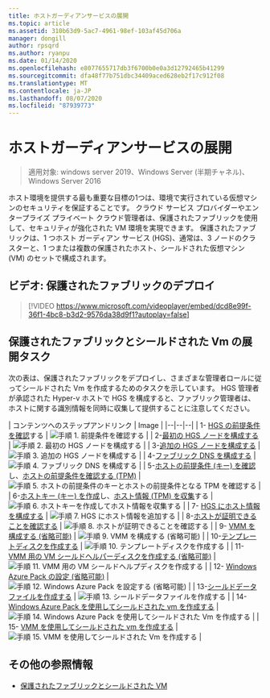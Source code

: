 ```yaml
---
title: ホストガーディアンサービスの展開
ms.topic: article
ms.assetid: 310b63d9-5ac7-4961-98ef-103af45d706a
manager: dongill
author: rpsqrd
ms.author: ryanpu
ms.date: 01/14/2020
ms.openlocfilehash: e8077655717db3f6700b0e0a3d12792465b41299
ms.sourcegitcommit: dfa48f77b751dbc34409aced628eb2f17c912f08
ms.translationtype: MT
ms.contentlocale: ja-JP
ms.lasthandoff: 08/07/2020
ms.locfileid: "87939773"
---
```

# <a name="deploying-the-host-guardian-service"></a>ホストガーディアンサービスの展開

>適用対象: windows server 2019、Windows Server (半期チャネル)、Windows Server 2016

ホスト環境を提供する最も重要な目標の1つは、環境で実行されている仮想マシンのセキュリティを保証することです。 クラウド サービス プロバイダーやエンタープライズ プライベート クラウド管理者は、保護されたファブリックを使用して、セキュリティが強化された VM 環境を実現できます。 保護されたファブリックは、1 つホスト ガーディアン サービス (HGS)、通常は、3 ノードのクラスターと、1 つまたは複数の保護されたホスト、シールドされた仮想マシン (VM) のセットで構成されます。

## <a name="video-deploying-a-guarded-fabric"></a>ビデオ: 保護されたファブリックのデプロイ

> [!VIDEO https://www.microsoft.com/videoplayer/embed/dcd8e99f-36f1-4bc8-b3d2-9576da38d9f1?autoplay=false]

## <a name="deployment-tasks-for-guarded-fabrics-and-shielded-vms"></a>保護されたファブリックとシールドされた Vm の展開タスク

次の表は、保護されたファブリックをデプロイし、さまざまな管理者ロールに従ってシールドされた Vm を作成するためのタスクを示しています。 HGS 管理者が承認された Hyper-v ホストで HGS を構成すると、ファブリック管理者は、ホストに関する識別情報を同時に収集して提供することに注意してください。

| コンテンツへのステップアンドリンク | Image |
|--|--|--|
| 1- [HGS の前提条件を確認](guarded-fabric-prepare-for-hgs.md)する | ![手順 1. 前提条件を確認する](../media/Guarded-Fabric-Shielded-VM/guarded-host-verify.png) |
| 2-[最初の HGS ノードを構成する](guarded-fabric-choose-where-to-install-hgs.md) | ![手順 2. 最初の HGS ノードを構成する](../media/Guarded-Fabric-Shielded-VM/guarded-host-configure-first-hgs-node.png) |
| 3-[追加の HGS ノードを構成する](guarded-fabric-configure-additional-hgs-nodes.md) | ![手順 3. 追加の HGS ノードを構成する](../media/Guarded-Fabric-Shielded-VM/guarded-host-configure-secondary-hgs-nodes.png) |
| 4-[ファブリック DNS を構成する](guarded-fabric-configuring-fabric-dns.md) | ![手順 4. ファブリック DNS を構成する](../media/Guarded-Fabric-Shielded-VM/guarded-host-configure-fabric-dns.png) |
| 5-[ホストの前提条件 (キー) を確認](guarded-fabric-guarded-host-prerequisites.md#host-key-attestation)し、[ホストの前提条件を確認する (TPM)](guarded-fabric-guarded-host-prerequisites.md#tpm-trusted-attestation) | ![手順 5. ホストの前提条件のキーとホストの前提条件となる TPM を確認する](../media/Guarded-Fabric-Shielded-VM/guarded-host-verify.png) |
| 6-[ホストキー (キー) を作成](guarded-fabric-create-host-key.md)し、[ホスト情報 (TPM) を収集](guarded-fabric-tpm-trusted-attestation-capturing-hardware.md)する | ![手順 6. ホストキーを作成してホスト情報を収集する](../media/Guarded-Fabric-Shielded-VM/guarded-host-collect-info-from-hosts.png) |
| 7- [HGS にホスト情報を構成する](guarded-fabric-add-host-information-to-hgs.md) | ![手順 7. HGS にホスト情報を追加する](../media/Guarded-Fabric-Shielded-VM/guarded-host-configure-hgs-with-host-info.png) |
| 8-[ホストが証明できることを確認する](guarded-fabric-confirm-hosts-can-attest-successfully.md) | ![手順 8. ホストが証明できることを確認する](../media/Guarded-Fabric-Shielded-VM/guarded-host-confirm-hosts-attest.png) |
| 9- [VMM を構成する (省略可能)](https://technet.microsoft.com/system-center-docs/vmm/scenario/guarded-overview) | ![手順 9. VMM を構成する (省略可能)](../media/Guarded-Fabric-Shielded-VM/guarded-host-configure-vmm.png) |
| 10-[テンプレートディスクを作成する](guarded-fabric-create-a-shielded-vm-template.md) | ![手順 10. テンプレートディスクを作成する](../media/Guarded-Fabric-Shielded-VM/guarded-host-create-template-disk.png) |
| 11- [VMM 用の VM シールドヘルパーディスクを作成する (省略可能)](guarded-fabric-vm-shielding-helper-vhd.md) | ![手順 11. VMM 用の VM シールドヘルプディスクを作成する](../media/Guarded-Fabric-Shielded-VM/guarded-host-create-helper-disk.png) |
| 12- [Windows Azure Pack の設定 (省略可能)](guarded-fabric-shielded-vm-windows-azure-pack.md) | ![手順 12. Windows Azure Pack を設定する (省略可能)](../media/Guarded-Fabric-Shielded-VM/guarded-host-windows-azure-pack.png) |
| 13-[シールドデータファイルを作成する](guarded-fabric-tenant-creates-shielding-data.md) | ![手順 13. シールドデータファイルを作成する](../media/Guarded-Fabric-Shielded-VM/guarded-host-shielding-data-file.png) |
| 14- [Windows Azure Pack を使用してシールドされた vm を作成する](guarded-fabric-shielded-vm-windows-azure-pack.md) | ![手順 14. Windows Azure Pack を使用してシールドされた Vm を作成する](../media/Guarded-Fabric-Shielded-VM/guarded-host-shielded-vms.png) |
| 15- [VMM を使用してシールドされた vm を作成する](https://technet.microsoft.com/system-center-docs/vmm/scenario/guarded-vms) | ![手順 15. VMM を使用してシールドされた Vm を作成する](../media/Guarded-Fabric-Shielded-VM/guarded-host-shielded-vms.png) |

## <a name="additional-references"></a>その他の参照情報

- [保護されたファブリックとシールドされた VM](guarded-fabric-and-shielded-vms-top-node.md)
